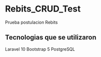 # Rebits_CRUD_Test
 Prueba postulacion Rebits

## Tecnologias que se utilizaron

Laravel 10
Bootstrap 5
PostgreSQL